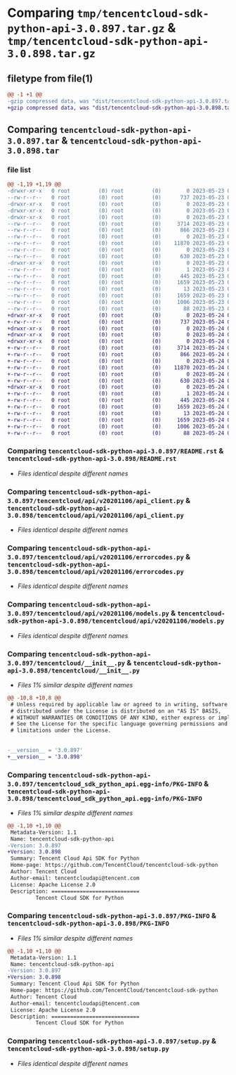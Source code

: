 # Comparing `tmp/tencentcloud-sdk-python-api-3.0.897.tar.gz` & `tmp/tencentcloud-sdk-python-api-3.0.898.tar.gz`

## filetype from file(1)

```diff
@@ -1 +1 @@
-gzip compressed data, was "dist/tencentcloud-sdk-python-api-3.0.897.tar", last modified: Tue May 23 02:13:26 2023, max compression
+gzip compressed data, was "dist/tencentcloud-sdk-python-api-3.0.898.tar", last modified: Wed May 24 01:44:50 2023, max compression
```

## Comparing `tencentcloud-sdk-python-api-3.0.897.tar` & `tencentcloud-sdk-python-api-3.0.898.tar`

### file list

```diff
@@ -1,19 +1,19 @@
-drwxr-xr-x   0 root         (0) root         (0)        0 2023-05-23 02:13:26.000000 tencentcloud-sdk-python-api-3.0.897/
--rw-r--r--   0 root         (0) root         (0)      737 2023-05-23 02:13:26.000000 tencentcloud-sdk-python-api-3.0.897/README.rst
-drwxr-xr-x   0 root         (0) root         (0)        0 2023-05-23 02:13:26.000000 tencentcloud-sdk-python-api-3.0.897/tencentcloud/
-drwxr-xr-x   0 root         (0) root         (0)        0 2023-05-23 02:13:26.000000 tencentcloud-sdk-python-api-3.0.897/tencentcloud/api/
-drwxr-xr-x   0 root         (0) root         (0)        0 2023-05-23 02:13:26.000000 tencentcloud-sdk-python-api-3.0.897/tencentcloud/api/v20201106/
--rw-r--r--   0 root         (0) root         (0)     3714 2023-05-23 02:13:26.000000 tencentcloud-sdk-python-api-3.0.897/tencentcloud/api/v20201106/api_client.py
--rw-r--r--   0 root         (0) root         (0)      866 2023-05-23 02:13:26.000000 tencentcloud-sdk-python-api-3.0.897/tencentcloud/api/v20201106/errorcodes.py
--rw-r--r--   0 root         (0) root         (0)        0 2023-05-23 02:13:26.000000 tencentcloud-sdk-python-api-3.0.897/tencentcloud/api/v20201106/__init__.py
--rw-r--r--   0 root         (0) root         (0)    11870 2023-05-23 02:13:26.000000 tencentcloud-sdk-python-api-3.0.897/tencentcloud/api/v20201106/models.py
--rw-r--r--   0 root         (0) root         (0)        0 2023-05-23 02:13:26.000000 tencentcloud-sdk-python-api-3.0.897/tencentcloud/api/__init__.py
--rw-r--r--   0 root         (0) root         (0)      630 2023-05-23 02:13:26.000000 tencentcloud-sdk-python-api-3.0.897/tencentcloud/__init__.py
-drwxr-xr-x   0 root         (0) root         (0)        0 2023-05-23 02:13:26.000000 tencentcloud-sdk-python-api-3.0.897/tencentcloud_sdk_python_api.egg-info/
--rw-r--r--   0 root         (0) root         (0)        1 2023-05-23 02:13:26.000000 tencentcloud-sdk-python-api-3.0.897/tencentcloud_sdk_python_api.egg-info/dependency_links.txt
--rw-r--r--   0 root         (0) root         (0)      445 2023-05-23 02:13:26.000000 tencentcloud-sdk-python-api-3.0.897/tencentcloud_sdk_python_api.egg-info/SOURCES.txt
--rw-r--r--   0 root         (0) root         (0)     1659 2023-05-23 02:13:26.000000 tencentcloud-sdk-python-api-3.0.897/tencentcloud_sdk_python_api.egg-info/PKG-INFO
--rw-r--r--   0 root         (0) root         (0)       13 2023-05-23 02:13:26.000000 tencentcloud-sdk-python-api-3.0.897/tencentcloud_sdk_python_api.egg-info/top_level.txt
--rw-r--r--   0 root         (0) root         (0)     1659 2023-05-23 02:13:26.000000 tencentcloud-sdk-python-api-3.0.897/PKG-INFO
--rw-r--r--   0 root         (0) root         (0)     1006 2023-05-23 02:13:26.000000 tencentcloud-sdk-python-api-3.0.897/setup.py
--rw-r--r--   0 root         (0) root         (0)       88 2023-05-23 02:13:26.000000 tencentcloud-sdk-python-api-3.0.897/setup.cfg
+drwxr-xr-x   0 root         (0) root         (0)        0 2023-05-24 01:44:50.000000 tencentcloud-sdk-python-api-3.0.898/
+-rw-r--r--   0 root         (0) root         (0)      737 2023-05-24 01:44:50.000000 tencentcloud-sdk-python-api-3.0.898/README.rst
+drwxr-xr-x   0 root         (0) root         (0)        0 2023-05-24 01:44:50.000000 tencentcloud-sdk-python-api-3.0.898/tencentcloud/
+drwxr-xr-x   0 root         (0) root         (0)        0 2023-05-24 01:44:50.000000 tencentcloud-sdk-python-api-3.0.898/tencentcloud/api/
+drwxr-xr-x   0 root         (0) root         (0)        0 2023-05-24 01:44:50.000000 tencentcloud-sdk-python-api-3.0.898/tencentcloud/api/v20201106/
+-rw-r--r--   0 root         (0) root         (0)     3714 2023-05-24 01:44:50.000000 tencentcloud-sdk-python-api-3.0.898/tencentcloud/api/v20201106/api_client.py
+-rw-r--r--   0 root         (0) root         (0)      866 2023-05-24 01:44:50.000000 tencentcloud-sdk-python-api-3.0.898/tencentcloud/api/v20201106/errorcodes.py
+-rw-r--r--   0 root         (0) root         (0)        0 2023-05-24 01:44:50.000000 tencentcloud-sdk-python-api-3.0.898/tencentcloud/api/v20201106/__init__.py
+-rw-r--r--   0 root         (0) root         (0)    11870 2023-05-24 01:44:50.000000 tencentcloud-sdk-python-api-3.0.898/tencentcloud/api/v20201106/models.py
+-rw-r--r--   0 root         (0) root         (0)        0 2023-05-24 01:44:50.000000 tencentcloud-sdk-python-api-3.0.898/tencentcloud/api/__init__.py
+-rw-r--r--   0 root         (0) root         (0)      630 2023-05-24 01:44:50.000000 tencentcloud-sdk-python-api-3.0.898/tencentcloud/__init__.py
+drwxr-xr-x   0 root         (0) root         (0)        0 2023-05-24 01:44:50.000000 tencentcloud-sdk-python-api-3.0.898/tencentcloud_sdk_python_api.egg-info/
+-rw-r--r--   0 root         (0) root         (0)        1 2023-05-24 01:44:50.000000 tencentcloud-sdk-python-api-3.0.898/tencentcloud_sdk_python_api.egg-info/dependency_links.txt
+-rw-r--r--   0 root         (0) root         (0)      445 2023-05-24 01:44:50.000000 tencentcloud-sdk-python-api-3.0.898/tencentcloud_sdk_python_api.egg-info/SOURCES.txt
+-rw-r--r--   0 root         (0) root         (0)     1659 2023-05-24 01:44:50.000000 tencentcloud-sdk-python-api-3.0.898/tencentcloud_sdk_python_api.egg-info/PKG-INFO
+-rw-r--r--   0 root         (0) root         (0)       13 2023-05-24 01:44:50.000000 tencentcloud-sdk-python-api-3.0.898/tencentcloud_sdk_python_api.egg-info/top_level.txt
+-rw-r--r--   0 root         (0) root         (0)     1659 2023-05-24 01:44:50.000000 tencentcloud-sdk-python-api-3.0.898/PKG-INFO
+-rw-r--r--   0 root         (0) root         (0)     1006 2023-05-24 01:44:50.000000 tencentcloud-sdk-python-api-3.0.898/setup.py
+-rw-r--r--   0 root         (0) root         (0)       88 2023-05-24 01:44:50.000000 tencentcloud-sdk-python-api-3.0.898/setup.cfg
```

### Comparing `tencentcloud-sdk-python-api-3.0.897/README.rst` & `tencentcloud-sdk-python-api-3.0.898/README.rst`

 * *Files identical despite different names*

### Comparing `tencentcloud-sdk-python-api-3.0.897/tencentcloud/api/v20201106/api_client.py` & `tencentcloud-sdk-python-api-3.0.898/tencentcloud/api/v20201106/api_client.py`

 * *Files identical despite different names*

### Comparing `tencentcloud-sdk-python-api-3.0.897/tencentcloud/api/v20201106/errorcodes.py` & `tencentcloud-sdk-python-api-3.0.898/tencentcloud/api/v20201106/errorcodes.py`

 * *Files identical despite different names*

### Comparing `tencentcloud-sdk-python-api-3.0.897/tencentcloud/api/v20201106/models.py` & `tencentcloud-sdk-python-api-3.0.898/tencentcloud/api/v20201106/models.py`

 * *Files identical despite different names*

### Comparing `tencentcloud-sdk-python-api-3.0.897/tencentcloud/__init__.py` & `tencentcloud-sdk-python-api-3.0.898/tencentcloud/__init__.py`

 * *Files 1% similar despite different names*

```diff
@@ -10,8 +10,8 @@
 # Unless required by applicable law or agreed to in writing, software
 # distributed under the License is distributed on an "AS IS" BASIS,
 # WITHOUT WARRANTIES OR CONDITIONS OF ANY KIND, either express or implied.
 # See the License for the specific language governing permissions and
 # limitations under the License.
 
 
-__version__ = '3.0.897'
+__version__ = '3.0.898'
```

### Comparing `tencentcloud-sdk-python-api-3.0.897/tencentcloud_sdk_python_api.egg-info/PKG-INFO` & `tencentcloud-sdk-python-api-3.0.898/tencentcloud_sdk_python_api.egg-info/PKG-INFO`

 * *Files 1% similar despite different names*

```diff
@@ -1,10 +1,10 @@
 Metadata-Version: 1.1
 Name: tencentcloud-sdk-python-api
-Version: 3.0.897
+Version: 3.0.898
 Summary: Tencent Cloud Api SDK for Python
 Home-page: https://github.com/TencentCloud/tencentcloud-sdk-python
 Author: Tencent Cloud
 Author-email: tencentcloudapi@tencent.com
 License: Apache License 2.0
 Description: ============================
         Tencent Cloud SDK for Python
```

### Comparing `tencentcloud-sdk-python-api-3.0.897/PKG-INFO` & `tencentcloud-sdk-python-api-3.0.898/PKG-INFO`

 * *Files 1% similar despite different names*

```diff
@@ -1,10 +1,10 @@
 Metadata-Version: 1.1
 Name: tencentcloud-sdk-python-api
-Version: 3.0.897
+Version: 3.0.898
 Summary: Tencent Cloud Api SDK for Python
 Home-page: https://github.com/TencentCloud/tencentcloud-sdk-python
 Author: Tencent Cloud
 Author-email: tencentcloudapi@tencent.com
 License: Apache License 2.0
 Description: ============================
         Tencent Cloud SDK for Python
```

### Comparing `tencentcloud-sdk-python-api-3.0.897/setup.py` & `tencentcloud-sdk-python-api-3.0.898/setup.py`

 * *Files identical despite different names*

